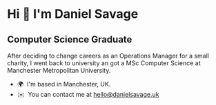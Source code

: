 Hi 👋 I'm Daniel Savage 
==============================  
Computer Science Graduate 
-------------------------  
After deciding to change careers as an Operations Manager for a small charity, I went back to university an got a MSc Computer Science at Manchester Metropolitan University.  

* 🌍  I'm based in Manchester, UK. 
* ✉️  You can contact me at [hello@danielsavage.uk](mailto:hello@danielsavage.uk)




<!---
saviscoding/saviscoding is a ✨ special ✨ repository because its `README.md` (this file) appears on your GitHub profile.
You can click the Preview link to take a look at your changes.
--->

